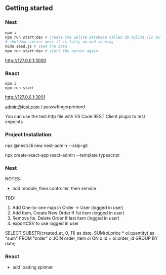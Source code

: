 ## Getting started

### Nest

```bash
npm i
npm run start:dev # create the SQlite database called db.sqlite (in actual should be created using migration) 
# shutdown server once it is fully up and running
node seed.js # seed the data
npm run start:dev # start the server again
```

http://127.0.0.1:3000

### React

```
npm i
npm run start
```

http://127.0.0.1:3001

admin@test.com / passwfingerprintord

You can use the test.http file with VS Code REST Client plugin to test enpoints

### Project Installation

npx @nest/cli new nest-admin --skip-git

npx create-react-app react-admin --template typescript


### Nest


NOTES:
- add module, then controller, then service

TBD:

1. Add One-to-one map in Order -> User (logged in user)
2. Add Item, Create New Order If 1st item (logged in user)
3. Remove Ite, Delete Order if last item (logged in user)
4. exportCSV to use logged in user


SELECT SUBSTR(created_at, 0, 11) as date, SUM(oi.price * oi.quantity) as "sum" FROM "order" o JOIN order_item oi ON o.id = oi.order_id GROUP BY date;


### React

- add loading spinner

